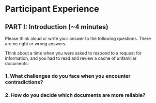 # Participant Experience

## PART I: Introduction (\~4 minutes)

Please think aloud or write your answer to the following questions. There are no right or wrong answers.

Think about a time when you were asked to respond to a request for information, and you had to read and review a cache of unfamiliar documents:

### 1. What challenges do you face when you encounter contradictions?  

### 2. How do you decide which documents are more reliable?